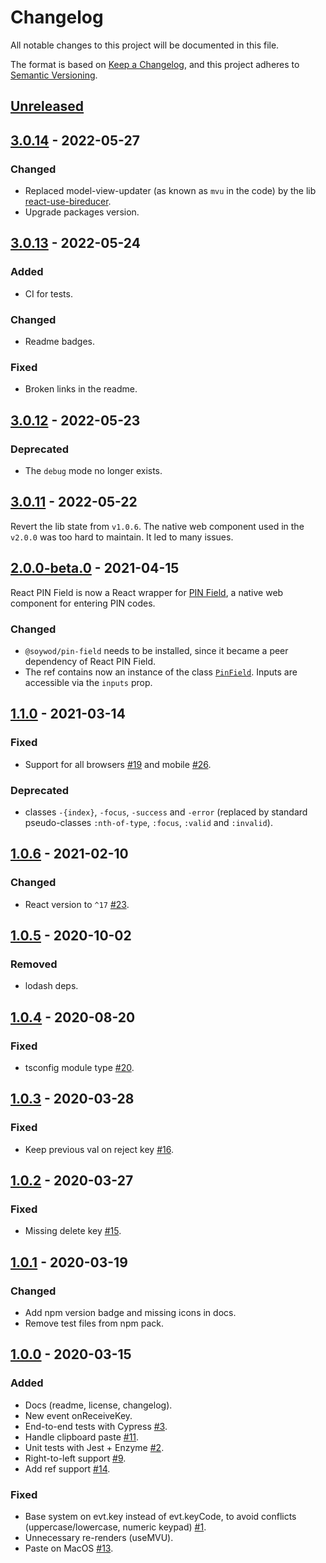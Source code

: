 # Changelog

All notable changes to this project will be documented in this file.

The format is based on [Keep a
Changelog](https://keepachangelog.com/en/1.0.0/), and this project
adheres to [Semantic Versioning](https://semver.org/spec/v2.0.0.html).

## [Unreleased]

## [3.0.14] - 2022-05-27

### Changed

- Replaced model-view-updater (as known as `mvu` in the code) by the
  lib [react-use-bireducer](https://github.com/soywod/react-use-bireducer).
- Upgrade packages version.

## [3.0.13] - 2022-05-24

### Added

- CI for tests.

### Changed

- Readme badges.

### Fixed

- Broken links in the readme.

## [3.0.12] - 2022-05-23

### Deprecated

- The `debug` mode no longer exists.

## [3.0.11] - 2022-05-22

Revert the lib state from `v1.0.6`. The native web component used in
the `v2.0.0` was too hard to maintain. It led to many issues.

## [2.0.0-beta.0] - 2021-04-15

React PIN Field is now a React wrapper for [PIN
Field](https://github.com/soywod/pin-field), a native web component
for entering PIN codes.

### Changed

- `@soywod/pin-field` needs to be installed, since it became a peer
  dependency of React PIN Field.
- The ref contains now an instance of the class
  [`PinField`](https://github.com/soywod/pin-field/blob/master/lib/pin-field.ts).
  Inputs are accessible via the `inputs` prop.

## [1.1.0] - 2021-03-14

### Fixed

- Support for all browsers [#19] and mobile [#26].

### Deprecated

- classes `-{index}`, `-focus`, `-success` and `-error` (replaced by
  standard pseudo-classes `:nth-of-type`, `:focus`, `:valid` and
  `:invalid`).

## [1.0.6] - 2021-02-10

### Changed

- React version to `^17` [#23].

## [1.0.5] - 2020-10-02

### Removed

- lodash deps.

## [1.0.4] - 2020-08-20

### Fixed

- tsconfig module type [#20].

## [1.0.3] - 2020-03-28

### Fixed

- Keep previous val on reject key [#16].

## [1.0.2] - 2020-03-27

### Fixed

- Missing delete key [#15].

## [1.0.1] - 2020-03-19

### Changed

- Add npm version badge and missing icons in docs.
- Remove test files from npm pack.

## [1.0.0] - 2020-03-15

### Added

- Docs (readme, license, changelog).
- New event onReceiveKey.
- End-to-end tests with Cypress [#3].
- Handle clipboard paste [#11].
- Unit tests with Jest + Enzyme [#2].
- Right-to-left support [#9].
- Add ref support [#14].

### Fixed

- Base system on evt.key instead of evt.keyCode, to avoid conflicts
  (uppercase/lowercase, numeric keypad) [#1].
- Unnecessary re-renders (useMVU).
- Paste on MacOS [#13].

[unreleased]: https://github.com/unfog-io/unfog-cli/compare/v3.0.14...HEAD
[3.0.14]: https://github.com/unfog-io/unfog-cli/compare/v3.0.13...v3.0.14
[3.0.13]: https://github.com/unfog-io/unfog-cli/compare/v3.0.12...v3.0.13
[3.0.12]: https://github.com/unfog-io/unfog-cli/compare/v3.0.11...v3.0.12
[3.0.11]: https://github.com/unfog-io/unfog-cli/compare/v2.0.0-beta.0...v3.0.11
[2.0.0-beta.0]: https://github.com/unfog-io/unfog-cli/compare/v1.1.0...v2.0.0-beta.0
[1.1.0]: https://github.com/unfog-io/unfog-cli/compare/v1.0.6...v1.1.0
[1.0.6]: https://github.com/unfog-io/unfog-cli/compare/v1.0.5...v1.0.6
[1.0.5]: https://github.com/unfog-io/unfog-cli/compare/v1.0.4...v1.0.5
[1.0.4]: https://github.com/unfog-io/unfog-cli/compare/v1.0.3...v1.0.4
[1.0.3]: https://github.com/unfog-io/unfog-cli/compare/v1.0.2...v1.0.3
[1.0.2]: https://github.com/unfog-io/unfog-cli/compare/v1.0.1...v1.0.2
[1.0.1]: https://github.com/unfog-io/unfog-cli/compare/v1.0.0...v1.0.1
[1.0.0]: https://github.com/unfog-io/unfog-cli/releases/tag/v1.0.0

[#1]: https://github.com/unfog-io/unfog-cli/issues/1
[#2]: https://github.com/unfog-io/unfog-cli/issues/2
[#3]: https://github.com/unfog-io/unfog-cli/issues/3
[#9]: https://github.com/unfog-io/unfog-cli/issues/9
[#11]: https://github.com/unfog-io/unfog-cli/issues/11
[#13]: https://github.com/unfog-io/unfog-cli/issues/13
[#14]: https://github.com/unfog-io/unfog-cli/issues/14
[#15]: https://github.com/unfog-io/unfog-cli/issues/15
[#16]: https://github.com/unfog-io/unfog-cli/issues/16
[#19]: https://github.com/unfog-io/unfog-cli/issues/19
[#20]: https://github.com/unfog-io/unfog-cli/issues/20
[#23]: https://github.com/unfog-io/unfog-cli/issues/23
[#26]: https://github.com/unfog-io/unfog-cli/issues/26
